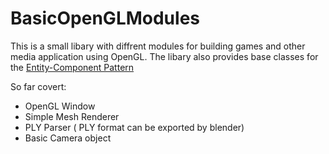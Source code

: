 # BasicOpenGLModules

This is a small libary with diffrent modules for building games and other media application using OpenGL.
The libary also provides base classes for the 
[Entity-Component Pattern](http://gameprogrammingpatterns.com/component.html)

So far covert:
* OpenGL Window
* Simple Mesh Renderer
* PLY Parser ( PLY format can be exported by blender)
* Basic Camera object

